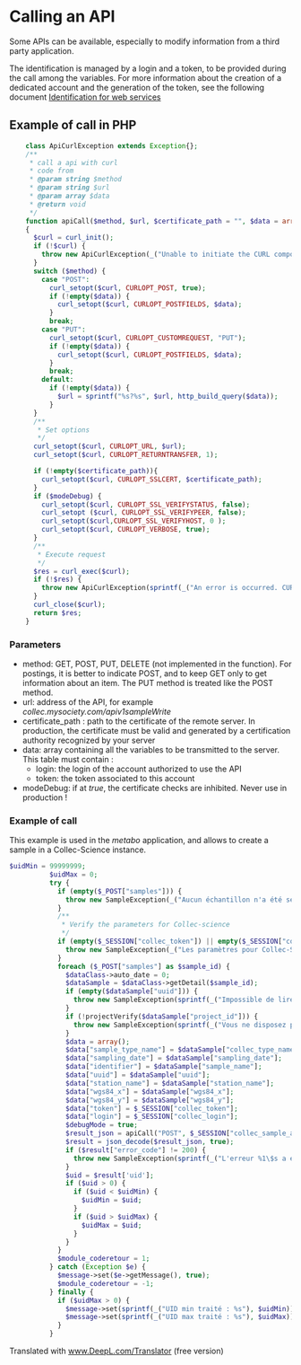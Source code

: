 # Calling an API

Some APIs can be available, especially to modify information from a third party application.

The identification is managed by a login and a token, to be provided during the call among the variables. For more information about the creation of a dedicated account and the generation of the token, see the following document [Identification for web services](swidentification_en)

## Example of call in PHP

~~~php
	class ApiCurlException extends Exception{};
	/**
	 * call a api with curl
	 * code from
	 * @param string $method
	 * @param string $url
	 * @param array $data
	 * @return void
	 */
	function apiCall($method, $url, $certificate_path = "", $data = array(), $modeDebug = false)
	{
	  $curl = curl_init();
	  if (!$curl) {
	    throw new ApiCurlException(_("Unable to initiate the CURL composant"));
	  }
	  switch ($method) {
	    case "POST":
	      curl_setopt($curl, CURLOPT_POST, true);
	      if (!empty($data)) {
	        curl_setopt($curl, CURLOPT_POSTFIELDS, $data);
	      }
	      break;
	    case "PUT":
	      curl_setopt($curl, CURLOPT_CUSTOMREQUEST, "PUT");
	      if (!empty($data)) {
	        curl_setopt($curl, CURLOPT_POSTFIELDS, $data);
	      }
	      break;
	    default:
	      if (!empty($data)) {
	        $url = sprintf("%s?%s", $url, http_build_query($data));
	      }
	  }
	  /**
	   * Set options
	   */
	  curl_setopt($curl, CURLOPT_URL, $url);
	  curl_setopt($curl, CURLOPT_RETURNTRANSFER, 1);

	  if (!empty($certificate_path)){
	    curl_setopt($curl, CURLOPT_SSLCERT, $certificate_path);
	  }
	  if ($modeDebug) {
	    curl_setopt($curl, CURLOPT_SSL_VERIFYSTATUS, false);
	    curl_setopt ($curl, CURLOPT_SSL_VERIFYPEER, false);
	    curl_setopt($curl,CURLOPT_SSL_VERIFYHOST, 0 );
	    curl_setopt($curl, CURLOPT_VERBOSE, true);
	  }
	  /**
	   * Execute request
	   */
	  $res = curl_exec($curl);
	  if (!$res) {
	    throw new ApiCurlException(sprintf(_("An error is occurred. CURL error: %s"), curl_error($curl)));
	  }
	  curl_close($curl);
	  return $res;
	}
~~~

### Parameters

- method: GET, POST, PUT, DELETE (not implemented in the function). For postings, it is better to indicate POST, and to keep GET only to get information about an item. The PUT method is treated like the POST method.
- url: address of the API, for example *collec.mysociety.com/apiv1sampleWrite*
- certificate_path : path to the certificate of the remote server. In production, the certificate must be valid and generated by a certification authority recognized by your server
- data: array containing all the variables to be transmitted to the server. This table must contain :
	- login: the login of the account authorized to use the API
	- token: the token associated to this account
- modeDebug: if at *true*, the certificate checks are inhibited. Never use in production !

### Example of call

This example is used in the *metabo* application, and allows to create a sample in a Collec-Science instance.

~~~php
$uidMin = 99999999;
	      $uidMax = 0;
	      try {
	        if (empty($_POST["samples"])) {
	          throw new SampleException(_("Aucun échantillon n'a été sélectionné"));
	        }
	        /**
	         * Verify the parameters for Collec-science
	         */
	        if (empty($_SESSION["collec_token"]) || empty($_SESSION["collec_sample_address"] || empty($_SESSION["collec_login"]))) {
	          throw new SampleException(_("Les paramètres pour Collec-Science n'ont pas été renseignés"));
	        }
	        foreach ($_POST["samples"] as $sample_id) {
	          $dataClass->auto_date = 0;
	          $dataSample = $dataClass->getDetail($sample_id);
	          if (empty($dataSample["uuid"])) {
	            throw new SampleException(sprintf(_("Impossible de lire les informations de l'échantillon %s"), $sample_id));
	          }
	          if (!projectVerify($dataSample["project_id"])) {
	            throw new SampleException(sprintf(_("Vous ne disposez pas des droits nécessaires sur l'échantillon %s"), $sample_id));
	          }
	          $data = array();
	          $data["sample_type_name"] = $dataSample["collec_type_name"];
	          $data["sampling_date"] = $dataSample["sampling_date"];
	          $data["identifier"] = $dataSample["sample_name"];
	          $data["uuid"] = $dataSample["uuid"];
	          $data["station_name"] = $dataSample["station_name"];
	          $data["wgs84_x"] = $dataSample["wgs84_x"];
	          $data["wgs84_y"] = $dataSample["wgs84_y"];
	          $data["token"] = $_SESSION["collec_token"];
	          $data["login"] = $_SESSION["collec_login"];
	          $debugMode = true;
	          $result_json = apiCall("POST", $_SESSION["collec_sample_address"], "", $data, $debugMode);
	          $result = json_decode($result_json, true);
	          if ($result["error_code"] != 200) {
	            throw new SampleException(sprintf(_("L'erreur %1\$s a été générée lors du traitement de l'échantillon %3\$s : %2\$s"), $result["error_code"], $result["error_message"] . " " . $result["error_detail"], $sample_id));
	          }
	          $uid = $result['uid'];
	          if ($uid > 0) {
	            if ($uid < $uidMin) {
	              $uidMin = $uid;
	            }
	            if ($uid > $uidMax) {
	              $uidMax = $uid;
	            }
	          }
	        }
	        $module_coderetour = 1;
	      } catch (Exception $e) {
	        $message->set($e->getMessage(), true);
	        $module_coderetour = -1;
	      } finally {
	        if ($uidMax > 0) {
	          $message->set(sprintf(_("UID min traité : %s"), $uidMin));
	          $message->set(sprintf(_("UID max traité : %s"), $uidMax));
	        }
	      }
~~~

Translated with www.DeepL.com/Translator (free version)
